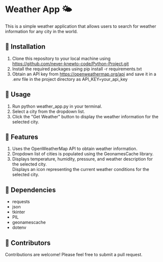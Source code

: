 # Weather App :sun_behind_small_cloud:
This is a simple weather application that allows users to search for weather information for any city in the world.

## 🚀 Installation
1. Clone this repository to your local machine using https://github.com/never-knewto-code/Python-Project.git  
2. Install the required packages using pip install -r requirements.txt  
3. Obtain an API key from https://openweathermap.org/api and save it in a .env file in the project directory as API_KEY=your_api_key  
## 🎯 Usage
1. Run python weather_app.py in your terminal.  
2. Select a city from the dropdown list.  
3. Click the "Get Weather" button to display the weather information for the selected city.  
## 🌟 Features
1. Uses the OpenWeatherMap API to obtain weather information.  
2. Dropdown list of cities is populated using the GeonamesCache library.  
3. Displays temperature, humidity, pressure, and weather description for the selected city.  
Displays an icon representing the current weather conditions for the selected city.  
## 🔧 Dependencies
+ requests  
+ json  
+ tkinter  
+ PIL  
+ geonamescache  
+ dotenv  
## 🤝 Contributors
Contributions are welcome! Please feel free to submit a pull request.  
